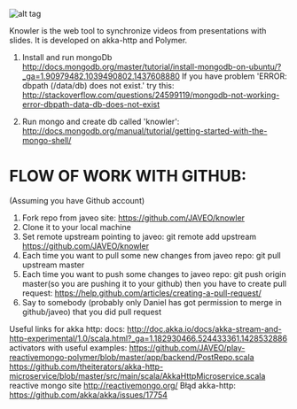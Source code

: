 ![alt tag](https://raw.github.com/JAVEO/knowler/master/docs/img/knowler.png)

Knowler is the web tool to synchronize videos from presentations with slides. It is developed on akka-http and Polymer.

1. Install and run mongoDb
http://docs.mongodb.org/master/tutorial/install-mongodb-on-ubuntu/?_ga=1.90979482.1039490802.1437608880
If you have problem 'ERROR: dbpath (/data/db) does not exist.' try this:
http://stackoverflow.com/questions/24599119/mongodb-not-working-error-dbpath-data-db-does-not-exist

2. Run mongo and create db called 'knowler':
http://docs.mongodb.org/manual/tutorial/getting-started-with-the-mongo-shell/

FLOW OF WORK WITH GITHUB:
=========================
(Assuming you have Github account)
1. Fork repo from javeo site:
https://github.com/JAVEO/knowler
2. Clone it to your local machine
3. Set remote upstream pointing to javeo:
git remote add upstream https://github.com/JAVEO/knowler
4. Each time you want to pull some new changes from javeo repo:
git pull upstream master
5. Each time you want to push some changes to javeo repo:
git push origin master(so you are pushing it to your github)
then you have to create pull request:
https://help.github.com/articles/creating-a-pull-request/
6. Say to somebody (probably only Daniel has got permission to merge in github/javeo) that you did pull request


Useful links for akka http:
docs:
http://doc.akka.io/docs/akka-stream-and-http-experimental/1.0/scala.html?_ga=1.182930466.524433361.1428532886
activators with useful examples:
https://github.com/JAVEO/play-reactivemongo-polymer/blob/master/app/backend/PostRepo.scala
https://github.com/theiterators/akka-http-microservice/blob/master/src/main/scala/AkkaHttpMicroservice.scala
reactive mongo site
http://reactivemongo.org/
Błąd akka-http:
https://github.com/akka/akka/issues/17754